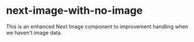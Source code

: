 # next-image-with-no-image
This is an enhanced Next Image component to improvement handling when we haven't image data.

<Mad/>
